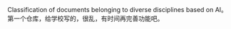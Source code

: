 Classification of documents belonging to diverse disciplines based on AI。
第一个仓库，给学校写的，很乱，有时间再完善功能吧。
